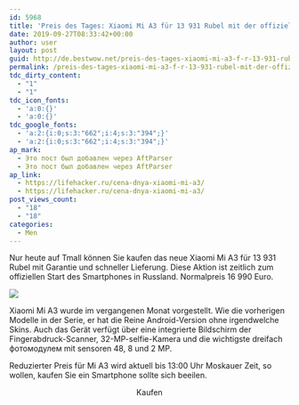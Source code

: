 ```yaml
---
id: 5968
title: 'Preis des Tages: Xiaomi Mi A3 für 13 931 Rubel mit der offiziellen Garantie auf Tmall'
date: 2019-09-27T08:33:42+00:00
author: user
layout: post
guid: http://de.bestwow.net/preis-des-tages-xiaomi-mi-a3-f-r-13-931-rubel-mit-der-offiziellen-garantie-auf-tmall/
permalink: /preis-des-tages-xiaomi-mi-a3-f-r-13-931-rubel-mit-der-offiziellen-garantie-auf-tmall/
tdc_dirty_content:
  - "1"
  - "1"
tdc_icon_fonts:
  - 'a:0:{}'
  - 'a:0:{}'
tdc_google_fonts:
  - 'a:2:{i:0;s:3:"662";i:4;s:3:"394";}'
  - 'a:2:{i:0;s:3:"662";i:4;s:3:"394";}'
ap_mark:
  - Это пост был добавлен через AftParser
  - Это пост был добавлен через AftParser
ap_link:
  - https://lifehacker.ru/cena-dnya-xiaomi-mi-a3/
  - https://lifehacker.ru/cena-dnya-xiaomi-mi-a3/
post_views_count:
  - "18"
  - "18"
categories:
  - Men
---
```

Nur heute auf Tmall können Sie kaufen das neue Xiaomi Mi A3 für 13 931 Rubel mit Garantie und schneller Lieferung. Diese Aktion ist zeitlich zum offiziellen Start des Smartphones in Russland. Normalpreis 16 990 Euro.

![](http://de.bestwow.net/wp-content/uploads/2019/09/cena-dnya-xiaomi-mi-a3-za-13-931-rubl-s-oficial-noy-garantiey-na-tmall-1.jpg) 

Xiaomi Mi A3 wurde im vergangenen Monat vorgestellt. Wie die vorherigen Modelle in der Serie, er hat die Reine Android-Version ohne irgendwelche Skins. Auch das Gerät verfügt über eine integrierte Bildschirm der Fingerabdruck-Scanner, 32-MP-selfie-Kamera und die wichtigste dreifach фотомодулем mit sensoren 48, 8 und 2 MP.

Reduzierter Preis für Mi A3 wird aktuell bis 13:00 Uhr Moskauer Zeit, so wollen, kaufen Sie ein Smartphone sollte sich beeilen.

<p style="text-align: center">
  <span>Kaufen</span>
</p>